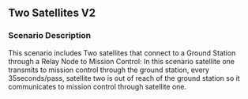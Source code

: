 ## Two Satellites V2
### Scenario Description
This scenario includes Two satellites that connect to a Ground Station through a Relay Node to Mission Control: In this scenario satellite one transmits to mission control through the ground station, every 35seconds/pass, satellite two is out of reach of the ground station so it communicates to mission control through satellite one.
